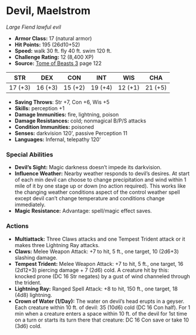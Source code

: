 # Devil, Maelstrom

*Large* *Fiend* *lawful evil*

- **Armor Class:** 17 (natural armor)
- **Hit Points:** 195 (26d10+52)
- **Speed:** walk 30 ft. fly 40 ft. swim 120 ft.
- **Challenge Rating:** 12 (8,400 XP)
- **Source:** [Tome of Beasts 3](https://koboldpress.com/kpstore/product/tome-of-beasts-3-for-5th-edition/) page 122

| STR | DEX | CON | INT | WIS | CHA |
| --- | --- | --- | --- | --- | --- |
| 17 (+3) | 16 (+3) | 15 (+2) | 19 (+4) | 12 (+1) | 21 (+5) |

- **Saving Throws**: Str +7, Con +6, Wis +5
- **Skills:** perception +1
- **Damage Immunities:** fire, lightning, poison
- **Damage Resistances:** cold; nonmagical B/P/S attacks
- **Condition Immunities:** poisoned
- **Senses:** darkvision 120', passive Perception 11
- **Languages:** Infernal, telepathy 120'

### Special Abilities

- **Devil’s Sight:** Magic darkness doesn’t impede its darkvision.
- **Influence Weather:** Nearby weather responds to devil’s desires. At start of each min devil can choose to change precipitation and wind within 1 mile of it by one stage up or down (no action required). This works like the changing weather conditions aspect of the control weather spell except devil can’t change temperature and conditions change immediately.
- **Magic Resistance:** Advantage: spell/magic effect saves.

### Actions

- **Multiattack:** Three Claws attacks and one Tempest Trident attack or it makes three Lightning Ray attacks.
- **Claws:** Melee Weapon Attack: +7 to hit, 5 ft., one target, 10 (2d6+3) slashing damage.
- **Tempest Trident:** Melee Weapon Attack: +7 to hit, 5 ft., one target, 16 (2d12+3) piercing damage + 7 (2d6) cold. A creature hit by this: knocked prone (DC 16 Str negates) by a gust of wind channeled through the trident.
- **Lightning Ray:** Ranged Spell Attack: +8 to hit, 150 ft., one target, 18 (4d8) lightning.
- **Crown of Water (1/Day):** The water on devil’s head erupts in a geyser. Each creature within 10 ft. of devil: 35 (10d6) cold (DC 16 Con half). For 1 min when a creature enters a space within 10 ft. of the devil for 1st time on a turn or starts its turn there that creature: DC 16 Con save or take 10 (3d6) cold.


